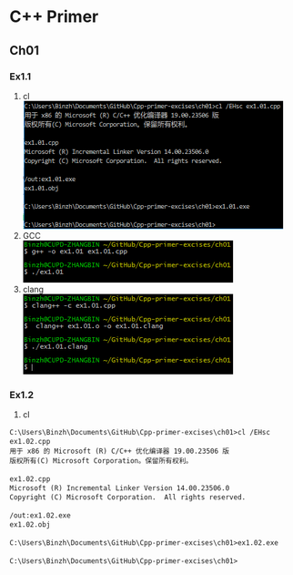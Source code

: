 # C++ Primer
## Ch01
### Ex1.1
1. cl  
![image](https://github.com/DerekZB/Cpp-primer-excises/blob/master/ch01/img/ex1.01_00.PNG?raw=true)
2. GCC  
![image](https://github.com/DerekZB/Cpp-primer-excises/blob/master/ch01/img/ex1.01_01.PNG?raw=true)
3. clang  
![image](https://github.com/DerekZB/Cpp-primer-excises/blob/master/ch01/img/ex1.01_02.PNG?raw=true)


### Ex1.2
1. cl
```
C:\Users\Binzh\Documents\GitHub\Cpp-primer-excises\ch01>cl /EHsc ex1.02.cpp
用于 x86 的 Microsoft (R) C/C++ 优化编译器 19.00.23506 版
版权所有(C) Microsoft Corporation。保留所有权利。

ex1.02.cpp
Microsoft (R) Incremental Linker Version 14.00.23506.0
Copyright (C) Microsoft Corporation.  All rights reserved.

/out:ex1.02.exe
ex1.02.obj

C:\Users\Binzh\Documents\GitHub\Cpp-primer-excises\ch01>ex1.02.exe

C:\Users\Binzh\Documents\GitHub\Cpp-primer-excises\ch01>
```
